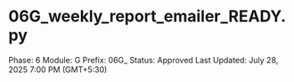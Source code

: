 # 06G_weekly_report_emailer_READY.py

Phase: 6
Module: G
Prefix: 06G_
Status: Approved
Last Updated: July 28, 2025 7:00 PM (GMT+5:30)